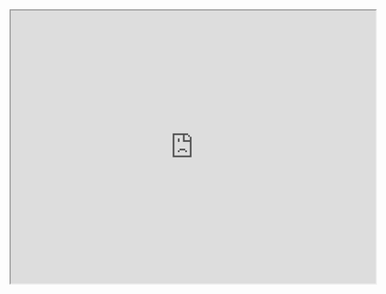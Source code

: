<iframe src="https://drive.google.com/file/d/1boY_vbqkF1U3zd2d9n-ZQbDgfA2kgFxq/preview" width="640" height="480"></iframe>
